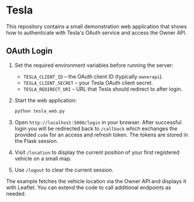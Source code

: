 # Tesla

This repository contains a small demonstration web application that shows
how to authenticate with Tesla's OAuth service and access the Owner API.

## OAuth Login

1. Set the required environment variables before running the server:
   - `TESLA_CLIENT_ID` – the OAuth client ID (typically `ownerapi`).
   - `TESLA_CLIENT_SECRET` – your Tesla OAuth client secret.
   - `TESLA_REDIRECT_URI` – URL that Tesla should redirect to after login.

2. Start the web application:
   ```bash
   python tesla_web.py
   ```

3. Open `http://localhost:5000/login` in your browser. After successful
   login you will be redirected back to `/callback` which exchanges the
   provided `code` for an access and refresh token. The tokens are stored
   in the Flask session.

4. Visit `/location` to display the current position of your first
   registered vehicle on a small map.

5. Use `/logout` to clear the current session.

The example fetches the vehicle location via the Owner API and displays
it with Leaflet. You can extend the code to call additional endpoints as
needed.
